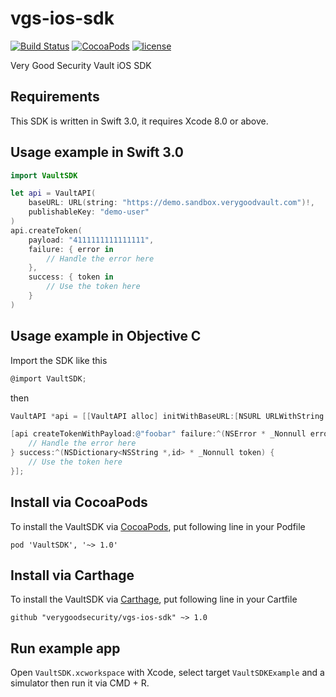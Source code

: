 # vgs-ios-sdk
[![Build Status](https://travis-ci.org/verygoodsecurity/vgs-ios-sdk.svg?branch=rewrite)](https://travis-ci.org/verygoodsecurity/vgs-ios-sdk)
[![CocoaPods](https://img.shields.io/cocoapods/v/VaultSDK.svg)]()
[![license](https://img.shields.io/github/license/verygoodsecurity/vgs-ios-sdk.svg)]()

Very Good Security Vault iOS SDK

## Requirements

This SDK is written in Swift 3.0, it requires Xcode 8.0 or above.

## Usage example in Swift 3.0

```Swift
import VaultSDK

let api = VaultAPI(
    baseURL: URL(string: "https://demo.sandbox.verygoodvault.com")!,
    publishableKey: "demo-user"
)
api.createToken(
    payload: "4111111111111111",
    failure: { error in
        // Handle the error here
    },
    success: { token in
        // Use the token here
    }
)
 ```

## Usage example in Objective C

Import the SDK like this

```ObjectiveC
@import VaultSDK;
```

then

```ObjectiveC
VaultAPI *api = [[VaultAPI alloc] initWithBaseURL:[NSURL URLWithString:@"https://demo.sandbox.verygoodvault.com"] publishableKey:@"demo-user" urlSession:[NSURLSession sharedSession]];

[api createTokenWithPayload:@"foobar" failure:^(NSError * _Nonnull error) {
    // Handle the error here
} success:^(NSDictionary<NSString *,id> * _Nonnull token) {
    // Use the token here
}];
```

## Install via CocoaPods

To install the VaultSDK via [CocoaPods](https://cocoapods.org), put following line in your Podfile

```
pod 'VaultSDK', '~> 1.0'
```

## Install via Carthage

To install the VaultSDK via [Carthage](https://github.com/Carthage/Carthage), put following line in your Cartfile

```
github "verygoodsecurity/vgs-ios-sdk" ~> 1.0
```

## Run example app

Open `VaultSDK.xcworkspace` with Xcode, select target `VaultSDKExample` and a simulator then run it via CMD + R.
